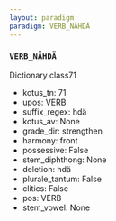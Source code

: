 ```yaml
---
layout: paradigm
paradigm: VERB_NÄHDÄ
---
```

### ` VERB_NÄHDÄ `

Dictionary class71
* kotus_tn: 71
* upos: VERB
* suffix_regex: hdä
* kotus_av: None
* grade_dir: strengthen
* harmony: front
* possessive: False
* stem_diphthong: None
* deletion: hdä
* plurale_tantum: False
* clitics: False
* pos: VERB
* stem_vowel: None
